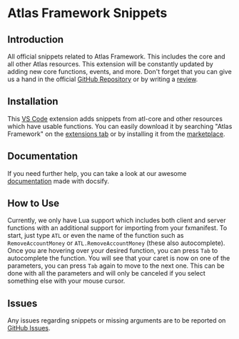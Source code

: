 # Atlas Framework Snippets

## Introduction

All official snippets related to Atlas Framework. This includes the core and all other Atlas resources. This extension will be constantly updated by adding new core functions, events, and more. Don't forget that you can give us a hand in the official [GitHub Repository](https://github.com/AtlasFw/vsc-atl) or by writing a [review](https://marketplace.visualstudio.com/items?itemName=AtlasFramework.atlas-framework-snippets&ssr=false#review-details).

## Installation
This [VS Code](https://code.visualstudio.com/) extension adds snippets from atl-core and other resources which have usable functions. You can easily download it by searching "Atlas Framework" on the [extensions tab](https://code.visualstudio.com/docs/editor/extension-marketplace#_search-for-an-extension) or by installing it from the [marketplace](https://marketplace.visualstudio.com/items?itemName=AtlasFramework.atlas-framework-snippets&ssr=false#review-details).

## Documentation
If you need further help, you can take a look at our awesome [documentation](https://atlasfw.live/documentation) made with docsify.

## How to Use
Currently, we only have Lua support which includes both client and server functions with an additional support for importing from your fxmanifest. To start, just type `ATL` or even the name of the function such as `RemoveAccountMoney` or `ATL.RemoveAccountMoney` (these also autocomplete). Once you are hovering over your desired function, you can press `Tab` to autocomplete the function. You will see that your caret is now on one of the parameters, you can press `Tab` again to move to the next one. This can be done with all the parameters and will only be canceled if you select something else with your mouse cursor.

## Issues
Any issues regarding snippets or missing arguments are to be reported on [GitHub Issues](https://github.com/AtlasFw/vsc-atl/issues).
